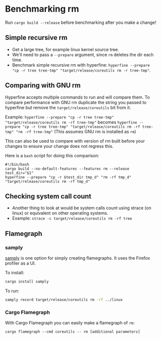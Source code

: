 <!-- spell-checker:ignore samply flamegraph flamegraphs -->
# Benchmarking rm

Run `cargo build --release` before benchmarking after you make a change!

## Simple recursive rm

- Get a large tree, for example linux kernel source tree.
- We'll need to pass a `--prepare` argument, since `rm` deletes the dir each time.
- Benchmark simple recursive rm with hyperfine: `hyperfine --prepare "cp -r tree tree-tmp" "target/release/coreutils rm -r tree-tmp"`.

## Comparing with GNU rm

Hyperfine accepts multiple commands to run and will compare them. To compare performance with GNU rm
duplicate the string you passed to hyperfine but remove the `target/release/coreutils` bit from it.

Example: `hyperfine --prepare "cp -r tree tree-tmp" "target/release/coreutils rm -rf tree-tmp"` becomes
`hyperfine --prepare "cp -r tree tree-tmp" "target/release/coreutils rm -rf tree-tmp" "rm -rf tree-tmp"`
(This assumes GNU rm is installed as `rm`)

This can also be used to compare with version of rm built before your changes to ensure your change does not regress this.

Here is a `bash` script for doing this comparison:

```shell
#!/bin/bash
cargo build --no-default-features --features rm --release
test_dir="$1"
hyperfine --prepare "cp -r $test_dir tmp_d" "rm -rf tmp_d" "target/release/coreutils rm -rf tmp_d"
```

## Checking system call count

- Another thing to look at would be system calls count using strace (on linux) or equivalent on other operating systems.
- Example: `strace -c target/release/coreutils rm -rf tree`

## Flamegraph

### samply

[samply](https://github.com/mstange/samply) is one option for simply creating flamegraphs. It uses the Firefox profiler as a UI.

To install:
```bash
cargo install samply
```

To run:

```bash
samply record target/release/coreutils rm -rf ../linux
```

### Cargo Flamegraph

With Cargo Flamegraph you can easily make a flamegraph of `rm`:

```shell
cargo flamegraph --cmd coreutils -- rm [additional parameters]
```

